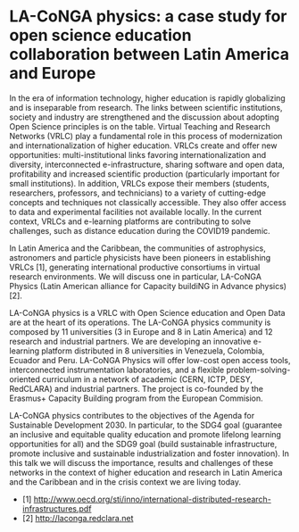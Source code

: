 
# LA-CoNGA physics: a case study for open science education collaboration between Latin America and Europe

In the era of information technology, higher education is rapidly globalizing  and is inseparable from research. The links between scientific institutions, society and industry are strengthened and the discussion about adopting Open Science principles is on the table. Virtual Teaching and Research Networks (VRLC) play a fundamental role in this process of modernization and internationalization of higher education. VRLCs create and offer new opportunities: multi-institutional links favoring internationalization and diversity, interconnected e-infrastructure, sharing software and open data, profitability and increased scientific production (particularly important for small institutions). In addition, VRLCs expose their members (students, researchers, professors, and technicians) to a variety of cutting-edge concepts and techniques not classically accessible. They also offer access to data and experimental facilities not available locally. In the current context,  VRLCs and e-learning platforms are contributing to solve challenges, such as distance education during the COVID19 pandemic.

In Latin America and the Caribbean, the communities of astrophysics, astronomers and particle physicists have been pioneers in establishing VRLCs [1], generating international productive consortiums in virtual research environments. We will discuss one in particular, LA-CoNGA Physics (Latin American alliance for Capacity buildiNG in Advance physics) [2].

LA-CoNGA physics is a VRLC with Open Science education and Open Data are at the heart of its operations. The LA-CoNGA physics community is composed by 11 universities (3 in Europe and 8 in Latin America) and 12 research and industrial partners. We are developing an innovative e-learning platform distributed in 8 universities in Venezuela, Colombia, Ecuador and Peru. LA-CoNGA Physics will offer low-cost open access tools, interconnected instrumentation laboratories, and a flexible problem-solving-oriented curriculum in a network of academic (CERN, ICTP, DESY, RedCLARA) and industrial partners. The project is co-founded by the Erasmus+ Capacity Building program from the European Commision. 

LA-CoNGA physics contributes to the objectives of the Agenda for Sustainable Development 2030. In particular, to the SDG4 goal (guarantee an inclusive and equitable quality education and promote lifelong learning opportunities for all) and the SDG9 goal (build sustainable infrastructure, promote inclusive and sustainable industrialization and foster innovation).
In this talk we will discuss the importance, results and challenges of these networks in the context of higher education and research in Latin America and the Caribbean and in the crisis context we are living today. 


* [1] http://www.oecd.org/sti/inno/international-distributed-research-infrastructures.pdf
* [2] http://laconga.redclara.net
